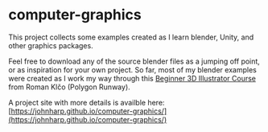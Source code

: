 # computer-graphics
This project collects some examples created as I learn blender, Unity, and other graphics packages.

Feel free to download any of the source blender files as a jumping off point, or
as inspiration for your own project.  So far, most of my blender examples were
created as I work my way through this [Beginner 3D Illustrator Course](https://polygonrunway.com/p/become-a-3d-illustrator) from Roman Klčo (Polygon Runway).  

A project site with more details is availble here:
[https://johnharp.github.io/computer-graphics/](https://johnharp.github.io/computer-graphics/)